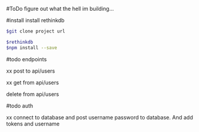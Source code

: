 

#ToDo
figure out what the hell im building...

#install
install rethinkdb

```bash
$git clone project url

$rethinkdb
$npm install --save
```

#todo endpoints

xx post to api/users

xx get  from api/users

delete from api/users

#todo auth

xx connect to database and post username password
to database. And add tokens and username
